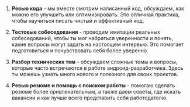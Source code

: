 
1. **Ревью кода** - мы вместе смотрим написанный код, обсуждаем, как можно его улучшить или оптимизировать. Это отличная практика, чтобы научиться писать чистый и эффективный код.
    
2. **Тестовые собеседования** - проводим имитации реальных собеседований, чтобы ты мог набраться уверенности и понять, какие вопросы могут задать на настоящем интервью. Это помогает подготовиться и почувствовать себя более уверенно.
    
3. **Разбор технических тем** - обсуждаем сложные темы и вопросы, которые часто встречаются в работе андроид-разработчика. Здесь ты можешь узнать много нового и полезного для своих проектов.
    
4. **Ревью резюме и помощь с поиском работы** - помогаю сделать резюме более привлекательным, а также даем советы, где искать вакансии и как лучше всего представить себя работодателю.

